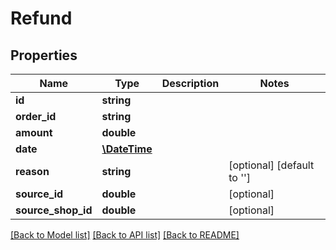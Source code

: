 # Refund

## Properties
Name | Type | Description | Notes
------------ | ------------- | ------------- | -------------
**id** | **string** |  | 
**order_id** | **string** |  | 
**amount** | **double** |  | 
**date** | [**\DateTime**](\DateTime.md) |  | 
**reason** | **string** |  | [optional] [default to '']
**source_id** | **double** |  | [optional] 
**source_shop_id** | **double** |  | [optional] 

[[Back to Model list]](../README.md#documentation-for-models) [[Back to API list]](../README.md#documentation-for-api-endpoints) [[Back to README]](../README.md)


